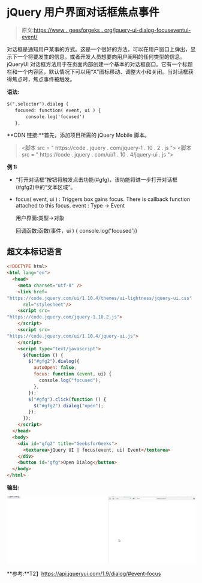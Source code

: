 # jQuery 用户界面对话框焦点事件

> 原文:[https://www . geesforgeks . org/jquery-ui-dialog-focuseventui-event/](https://www.geeksforgeeks.org/jquery-ui-dialog-focuseventui-event/)

对话框是通知用户某事的方式。这是一个很好的方法，可以在用户窗口上弹出，显示下一个将要发生的信息，或者开发人员想要向用户阐明的任何类型的信息。jQueryUI 对话框方法用于在页面内部创建一个基本的对话框窗口。它有一个标题栏和一个内容区，默认情况下可以用“X”图标移动、调整大小和关闭。当对话框获得焦点时，焦点事件被触发。

**语法:**

```html
$(".selector").dialog (
   focused: function( event, ui ) {
       console.log('focused')
   }, 
```

**CDN 链接:**首先，添加项目所需的 jQuery Mobile 脚本。

> <link href="“https://code.jquery.com/ui/1.10.4/themes/ui-lightness/jquery-ui.css”&nbsp;" rel="”stylesheet”">
> <脚本 src = " https://code . jquery . com/jquery-1 . 10 . 2 . js "></脚本>
> <脚本 src = " https://code . jquery . com/ui/1 . 10 . 4/jquery-ui . js "></脚本>

**例 1:**

*   “打开对话框”按钮将触发点击功能(#gfg)，该功能将进一步打开对话框(#gfg2)中的“文本区域”。
*   focus( event, ui ) : Triggers box gains focus. There is callback function attached to this focus.
    event : Type -> Event

    用户界面:类型->对象

    回调函数:函数(事件，ui ) { console.log('focused')}

## 超文本标记语言

```html
<!DOCTYPE html>
<html lang="en">
  <head>
    <meta charset="utf-8" />
    <link href=
"https://code.jquery.com/ui/1.10.4/themes/ui-lightness/jquery-ui.css"
      rel="stylesheet"/>
    <script src=
"https://code.jquery.com/jquery-1.10.2.js">
    </script>
    <script src=
"https://code.jquery.com/ui/1.10.4/jquery-ui.js">
    </script>
    <script type="text/javascript">
      $(function () {
        $("#gfg2").dialog({
          autoOpen: false,
          focus: function (event, ui) {
            console.log("focused");
          },
        });
        $("#gfg").click(function () {
          $("#gfg2").dialog("open");
        });
      });
    </script>
  </head>
  <body>
    <div id="gfg2" title="GeeksforGeeks">
      <textarea>jQuery UI | focus(event, ui) Event</textarea>
    </div>
    <button id="gfg">Open Dialog</button>
  </body>
</html>
```

**输出:**

![](img/ef60708a920e3135339daa1f59e19760.png)

**参考:**T2】https://api.jqueryui.com/1.9/dialog/#event-focus